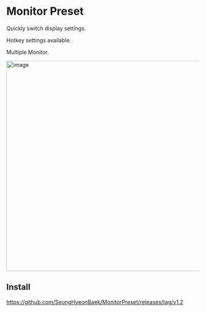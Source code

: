 # Monitor Preset

Quickly switch display settings.

Hotkey settings available.

Multiple Monitor.

<img width="1002" height="548" alt="image" src="https://github.com/user-attachments/assets/9c44d0d1-10a9-4122-b20c-11c774cc442f" />


## Install
https://github.com/SeungHyeonBaek/MonitorPreset/releases/tag/v1.2
